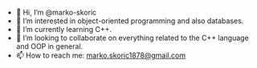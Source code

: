 - 👋 Hi, I’m @marko-skoric
- 👀 I’m interested in object-oriented programming and also databases.
- 🌱 I’m currently learning C++.
- 💞️ I’m looking to collaborate on everything related to the C++ language and OOP in general.
- 📫 How to reach me: marko.skoric1878@gmail.com

<!---
marko-skoric/marko-skoric is a ✨ special ✨ repository because its `README.md` (this file) appears on your GitHub profile.
You can click the Preview link to take a look at your changes.
--->
